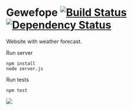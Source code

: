 Gewefope [![Build Status](https://travis-ci.org/skhokhlov/gewefope.png?branch=master)](https://travis-ci.org/skhokhlov/gewefope) [![Dependency Status](https://gemnasium.com/skhokhlov/gewefope.png)](https://gemnasium.com/skhokhlov/gewefope)
========
Website with weather forecast.

Run server
```
npm install
node server.js
```

Run tests
```
npm test
```

![ ](http://mc.yandex.ru/watch/22140653)

